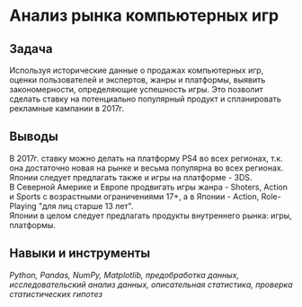 # Анализ рынка компьютерных игр

## Задача

Используя исторические данные о продажах компьютерных игр, оценки пользователей и экспертов, жанры и платформы, выявить закономерности, определяющие успешность игры. Это позволит сделать ставку на потенциально популярный продукт и спланировать рекламные кампании в 2017г.

## Выводы

В 2017г. ставку можно делать на платформу PS4 во всех регионах, т.к. она достаточно новая на рынке и весьма популярна во всех регионах. Японии следует предлагать также и игры на платформе - 3DS.  
В Северной Америке и Европе продвигать игры жанра - Shoters, Action и Sports с возрастными ограничениями 17+, а в Японии - Action, Role-Playing "для лиц старше 13 лет".  
Японии в целом следует предлагать продукты внутреннего рынка: игры, платформы.  

## Навыки и инструменты

*Python, Pandas, NumPy, Matplotlib, предобработка данных, исследовательский анализ данных, описательная статистика, проверка статистических гипотез*
